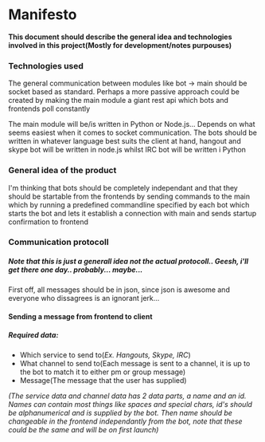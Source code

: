 # Manifesto
**This document should describe the general idea and technologies involved in this project(Mostly for development/notes purpouses)**

### Technologies used
The general communication between modules like bot -> main should be socket based as standard.
Perhaps a more passive approach could be created by making the main module a giant rest api which bots and frontends poll constantly

The main module will be/is written in Python or Node.js... Depends on what seems easiest when it comes to socket communication.
The bots should be written in whatever language best suits the client at hand, hangout and skype bot will be written in node.js whilst IRC bot will be written i Python


### General idea of the product
I'm thinking that bots should be completely independant and that they should be startable from the frontends by sending commands to the main which by running a predefined commandline specified by each bot which starts the bot and lets it establish a connection with main and sends startup confirmation to frontend


### Communication protocoll
##### Note that this is just a generall idea not the actual protocoll.. Geesh, i'll get there one day.. probably... maybe...
First off, all messages should be in json, since json is awesome and everyone who dissagrees is an ignorant jerk...

#### Sending a message from frontend to client
##### Required data:
* Which service to send to(_Ex. Hangouts, Skype, IRC_)
* What channel to send to(Each message is sent to a channel, it is up to the bot to match it to either pm or group message)
* Message(The message that the user has supplied)

_(The service data and channel data has 2 data parts, a name and an id. Names can contain most things like spaces and special chars, id's should be alphanumerical and is supplied by the bot. Then name should be changeable in the frontend independantly from the bot, note that these could be the same and will be on first launch)_

